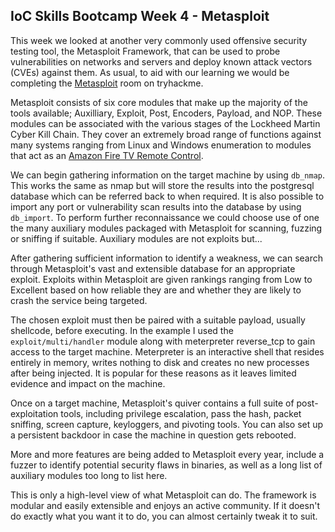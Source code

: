## IoC Skills Bootcamp Week 4 - Metasploit

This week we looked at another very commonly used offensive security testing tool, the Metasploit Framework, that can be used to probe vulnerabilities on networks and servers and deploy known attack vectors (CVEs) against them. As usual, to aid with our learning we would be completing the [Metasploit](https://tryhackme.com/room/rpmetasploit) room on tryhackme.

Metasploit consists of six core modules that make up the majority of the tools available; Auxilliary, Exploit, Post, Encoders, Payload, and NOP. These modules can be associated with the various stages of the Lockheed Martin Cyber Kill Chain. They cover an extremely broad range of functions against many systems ranging from Linux and Windows enumeration to modules that act as an [Amazon Fire TV Remote Control](https://www.infosecmatter.com/metasploit-module-library/?mm=auxiliary/admin/firetv/firetv_youtube).

We can begin gathering information on the target machine by using `db_nmap`. This works the same as nmap but will store the results into the postgresql database which can be referred back to when required. It is also possible to import any port or vulnerability scan results into the database by using `db_import`. To perform further reconnaissance we could choose use of one the many auxiliary modules packaged with Metasploit for scanning, fuzzing or sniffing if suitable. Auxiliary modules are not exploits but...

After gathering sufficient information to identify a weakness, we can search through Metasploit's vast and extensible database for an appropriate exploit. Exploits within Metasploit are given rankings ranging from Low to Excellent based on how reliable they are and whether they are likely to crash the service being targeted. 

The chosen exploit must then be paired with a suitable payload, usually shellcode, before executing. In the example I used the `exploit/multi/handler` module along with meterpreter reverse_tcp to gain access to the target machine. Meterpreter is an interactive shell that resides entirely in memory, writes nothing to disk and creates no new processes after being injected. It is popular for these reasons as it leaves limited evidence and impact on the machine.

Once on a target machine, Metasploit's quiver contains a full suite of post-exploitation tools, including privilege escalation, pass the hash, packet sniffing, screen capture, keyloggers, and pivoting tools. You can also set up a persistent backdoor in case the machine in question gets rebooted.

More and more features are being added to Metasploit every year, include a fuzzer to identify potential security flaws in binaries, as well as a long list of auxiliary modules too long to list here.

This is only a high-level view of what Metasploit can do. The framework is modular and easily extensible and enjoys an active community. If it doesn't do exactly what you want it to do, you can almost certainly tweak it to suit.
